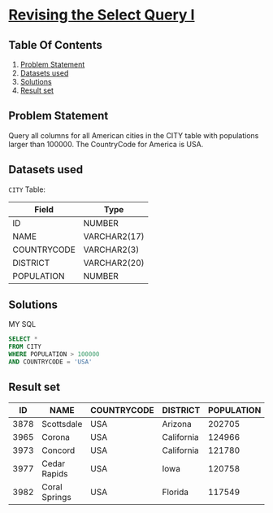 # [Revising the Select Query I](https://www.hackerrank.com/challenges/revising-the-select-query/)

## Table Of Contents
1. [Problem Statement]()
2. [Datasets used]()
3. [Solutions]()
4. [Result set]()

## Problem Statement

Query all columns for all American cities in the CITY table with populations larger than 100000. The CountryCode for America is USA.

## Datasets used

```CITY``` Table:

| Field       | Type         |
|-------------|--------------|
| ID          | NUMBER       |
| NAME        | VARCHAR2(17) |
| COUNTRYCODE | VARCHAR2(3)  |
| DISTRICT    | VARCHAR2(20) |
| POPULATION  | NUMBER       |

## Solutions

MY SQL 
```sql
SELECT *
FROM CITY
WHERE POPULATION > 100000
AND COUNTRYCODE = 'USA'
```

## Result set

| ID   | NAME          | COUNTRYCODE | DISTRICT   | POPULATION |
|------|---------------|-------------|------------|------------|
| 3878 | Scottsdale    | USA         | Arizona    | 202705     |
| 3965 | Corona        | USA         | California | 124966     |
| 3973 | Concord       | USA         | California | 121780     |
| 3977 | Cedar  Rapids | USA         | Iowa       | 120758     |
| 3982 | Coral Springs | USA         | Florida    | 117549     |